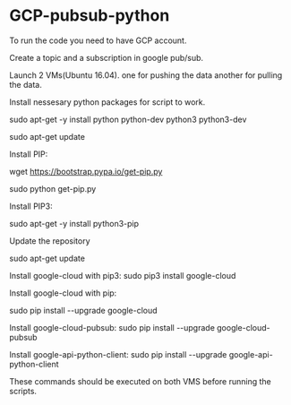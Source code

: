 # GCP-pubsub-python

To run the code you need to have GCP account.

Create a topic and a subscription in google pub/sub.

Launch 2 VMs(Ubuntu 16.04). one for pushing the data another for pulling the data.

Install nessesary python packages for script to work. 

sudo apt-get -y install python python-dev python3 python3-dev

sudo apt-get update

Install PIP:

wget https://bootstrap.pypa.io/get-pip.py

sudo python get-pip.py

Install PIP3:

sudo apt-get -y install python3-pip

Update the repository

sudo apt-get update

Install google-cloud with pip3: 
sudo pip3 install google-cloud


Install google-cloud with pip:

sudo pip install --upgrade google-cloud

Install google-cloud-pubsub:
sudo pip install --upgrade google-cloud-pubsub

Install google-api-python-client:
sudo pip install --upgrade google-api-python-client


These commands should be executed on both VMS before running the scripts. 




